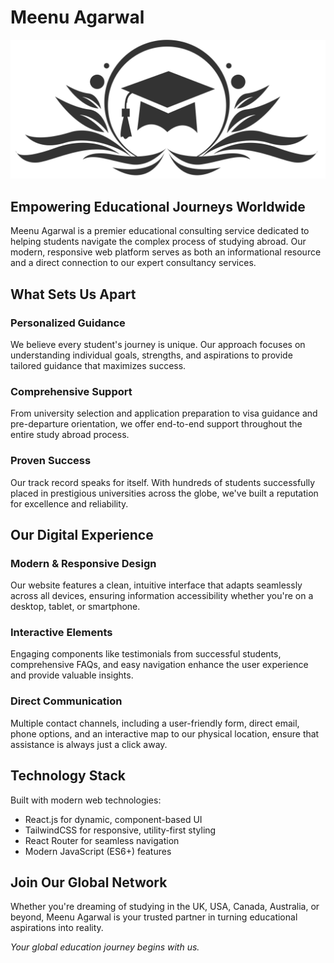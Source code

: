 # Meenu Agarwal

![Meenu Agarwal Logo](frontend/src/assets/Images/transparentLogo.png)

## Empowering Educational Journeys Worldwide

Meenu Agarwal is a premier educational consulting service dedicated to helping students navigate the complex process of studying abroad. Our modern, responsive web platform serves as both an informational resource and a direct connection to our expert consultancy services.

## What Sets Us Apart

### Personalized Guidance
We believe every student's journey is unique. Our approach focuses on understanding individual goals, strengths, and aspirations to provide tailored guidance that maximizes success.

### Comprehensive Support
From university selection and application preparation to visa guidance and pre-departure orientation, we offer end-to-end support throughout the entire study abroad process.

### Proven Success
Our track record speaks for itself. With hundreds of students successfully placed in prestigious universities across the globe, we've built a reputation for excellence and reliability.

## Our Digital Experience

### Modern & Responsive Design
Our website features a clean, intuitive interface that adapts seamlessly across all devices, ensuring information accessibility whether you're on a desktop, tablet, or smartphone.

### Interactive Elements
Engaging components like testimonials from successful students, comprehensive FAQs, and easy navigation enhance the user experience and provide valuable insights.

### Direct Communication
Multiple contact channels, including a user-friendly form, direct email, phone options, and an interactive map to our physical location, ensure that assistance is always just a click away.

## Technology Stack

Built with modern web technologies:
- React.js for dynamic, component-based UI
- TailwindCSS for responsive, utility-first styling
- React Router for seamless navigation
- Modern JavaScript (ES6+) features

## Join Our Global Network

Whether you're dreaming of studying in the UK, USA, Canada, Australia, or beyond, Meenu Agarwal is your trusted partner in turning educational aspirations into reality.

*Your global education journey begins with us.*
